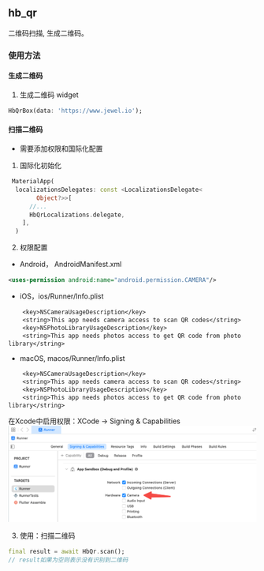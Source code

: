 ## hb_qr

二维码扫描, 生成二维码。

### 使用方法

#### 生成二维码

1. 生成二维码 widget

```dart
HbQrBox(data: 'https://www.jewel.io');
```

#### 扫描二维码

- 需要添加权限和国际化配置

1. 国际化初始化

```dart
 MaterialApp(
  localizationsDelegates: const <LocalizationsDelegate<
        Object?>>[
      //...
      HbQrLocalizations.delegate,
    ],
  )
```

2. 权限配置

- Android， AndroidManifest.xml

```xml
<uses-permission android:name="android.permission.CAMERA"/>
```

- iOS，ios/Runner/Info.plist

```plist
	<key>NSCameraUsageDescription</key>
	<string>This app needs camera access to scan QR codes</string>
	<key>NSPhotoLibraryUsageDescription</key>
	<string>This app needs photos access to get QR code from photo library</string>
```

- macOS, macos/Runner/Info.plist
```plist
	<key>NSCameraUsageDescription</key>
	<string>This app needs camera access to scan QR codes</string>
	<key>NSPhotoLibraryUsageDescription</key>
	<string>This app needs photos access to get QR code from photo library</string>
```
在Xcode中启用权限：XCode -> Signing & Capabilities
![XCode -> Signing & Capabilities, 勾选camera](mac-xcode.png)


3. 使用：扫描二维码

```dart
final result = await HbQr.scan();
// result如果为空则表示没有识别到二维码
```
